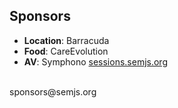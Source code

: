 ##  Sponsors

- **Location**: Barracuda
- **Food**: CareEvolution
- **AV**: Symphono [sessions.semjs.org](http://sessions.semjs.org)

<br />
sponsors@semjs.org
